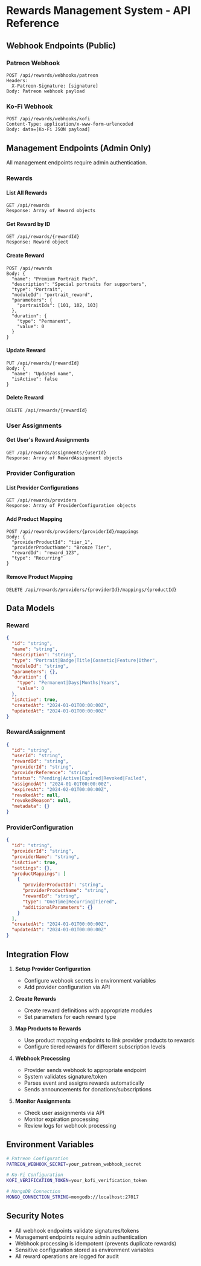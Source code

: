 # Rewards Management System - API Reference

## Webhook Endpoints (Public)

### Patreon Webhook
```
POST /api/rewards/webhooks/patreon
Headers:
  X-Patreon-Signature: [signature]
Body: Patreon webhook payload
```

### Ko-Fi Webhook
```
POST /api/rewards/webhooks/kofi
Content-Type: application/x-www-form-urlencoded
Body: data=[Ko-Fi JSON payload]
```

## Management Endpoints (Admin Only)

All management endpoints require admin authentication.

### Rewards

#### List All Rewards
```
GET /api/rewards
Response: Array of Reward objects
```

#### Get Reward by ID
```
GET /api/rewards/{rewardId}
Response: Reward object
```

#### Create Reward
```
POST /api/rewards
Body: {
  "name": "Premium Portrait Pack",
  "description": "Special portraits for supporters",
  "type": "Portrait",
  "moduleId": "portrait_reward",
  "parameters": {
    "portraitIds": [101, 102, 103]
  },
  "duration": {
    "type": "Permanent",
    "value": 0
  }
}
```

#### Update Reward
```
PUT /api/rewards/{rewardId}
Body: {
  "name": "Updated name",
  "isActive": false
}
```

#### Delete Reward
```
DELETE /api/rewards/{rewardId}
```

### User Assignments

#### Get User's Reward Assignments
```
GET /api/rewards/assignments/{userId}
Response: Array of RewardAssignment objects
```

### Provider Configuration

#### List Provider Configurations
```
GET /api/rewards/providers
Response: Array of ProviderConfiguration objects
```

#### Add Product Mapping
```
POST /api/rewards/providers/{providerId}/mappings
Body: {
  "providerProductId": "tier_1",
  "providerProductName": "Bronze Tier",
  "rewardId": "reward_123",
  "type": "Recurring"
}
```

#### Remove Product Mapping
```
DELETE /api/rewards/providers/{providerId}/mappings/{productId}
```

## Data Models

### Reward
```json
{
  "id": "string",
  "name": "string",
  "description": "string",
  "type": "Portrait|Badge|Title|Cosmetic|Feature|Other",
  "moduleId": "string",
  "parameters": {},
  "duration": {
    "type": "Permanent|Days|Months|Years",
    "value": 0
  },
  "isActive": true,
  "createdAt": "2024-01-01T00:00:00Z",
  "updatedAt": "2024-01-01T00:00:00Z"
}
```

### RewardAssignment
```json
{
  "id": "string",
  "userId": "string",
  "rewardId": "string",
  "providerId": "string",
  "providerReference": "string",
  "status": "Pending|Active|Expired|Revoked|Failed",
  "assignedAt": "2024-01-01T00:00:00Z",
  "expiresAt": "2024-02-01T00:00:00Z",
  "revokedAt": null,
  "revokedReason": null,
  "metadata": {}
}
```

### ProviderConfiguration
```json
{
  "id": "string",
  "providerId": "string",
  "providerName": "string",
  "isActive": true,
  "settings": {},
  "productMappings": [
    {
      "providerProductId": "string",
      "providerProductName": "string",
      "rewardId": "string",
      "type": "OneTime|Recurring|Tiered",
      "additionalParameters": {}
    }
  ],
  "createdAt": "2024-01-01T00:00:00Z",
  "updatedAt": "2024-01-01T00:00:00Z"
}
```

## Integration Flow

1. **Setup Provider Configuration**
   - Configure webhook secrets in environment variables
   - Add provider configuration via API

2. **Create Rewards**
   - Create reward definitions with appropriate modules
   - Set parameters for each reward type

3. **Map Products to Rewards**
   - Use product mapping endpoints to link provider products to rewards
   - Configure tiered rewards for different subscription levels

4. **Webhook Processing**
   - Provider sends webhook to appropriate endpoint
   - System validates signature/token
   - Parses event and assigns rewards automatically
   - Sends announcements for donations/subscriptions

5. **Monitor Assignments**
   - Check user assignments via API
   - Monitor expiration processing
   - Review logs for webhook processing

## Environment Variables

```bash
# Patreon Configuration
PATREON_WEBHOOK_SECRET=your_patreon_webhook_secret

# Ko-Fi Configuration
KOFI_VERIFICATION_TOKEN=your_kofi_verification_token

# MongoDB Connection
MONGO_CONNECTION_STRING=mongodb://localhost:27017
```

## Security Notes

- All webhook endpoints validate signatures/tokens
- Management endpoints require admin authentication
- Webhook processing is idempotent (prevents duplicate rewards)
- Sensitive configuration stored as environment variables
- All reward operations are logged for audit